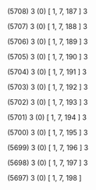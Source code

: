 (5708) 3 (0) [ 1, 7, 187 ] 3 


(5707) 3 (0) [ 1, 7, 188 ] 3 


(5706) 3 (0) [ 1, 7, 189 ] 3 


(5705) 3 (0) [ 1, 7, 190 ] 3 


(5704) 3 (0) [ 1, 7, 191 ] 3 


(5703) 3 (0) [ 1, 7, 192 ] 3 


(5702) 3 (0) [ 1, 7, 193 ] 3 


(5701) 3 (0) [ 1, 7, 194 ] 3 


(5700) 3 (0) [ 1, 7, 195 ] 3 


(5699) 3 (0) [ 1, 7, 196 ] 3 


(5698) 3 (0) [ 1, 7, 197 ] 3 


(5697) 3 (0) [ 1, 7, 198 ]  

